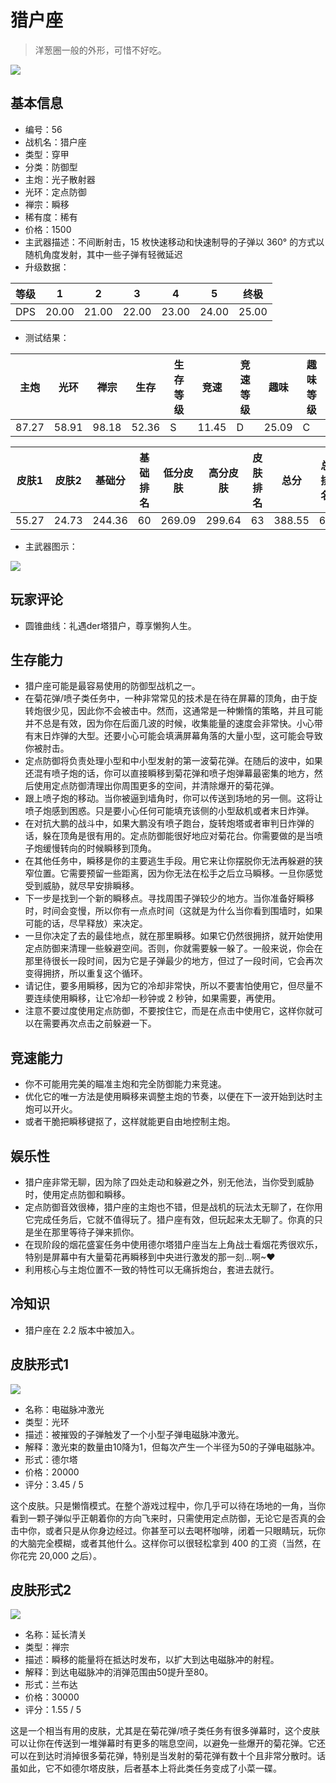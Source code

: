 # 猎户座

> 洋葱圈一般的外形，可惜不好吃。

<img src="/ships/ship_56.png" style={{zoom:1}}/>

## 基本信息

- 编号：56
- 战机名：猎户座
- 类型：穿甲
- 分类：防御型
- 主炮：光子散射器
- 光环：定点防御
- 禅宗：瞬移
- 稀有度：稀有
- 价格：1500
- 主武器描述：不间断射击，15 枚快速移动和快速制导的子弹以 360° 的方式以随机角度发射，其中一些子弹有轻微延迟
- 升级数据：

| 等级 | 1 | 2 | 3 | 4 | 5 | 终极 |
|--|--|--|--|--|--|--|
| DPS | 20.00 | 21.00 | 22.00 | 23.00 | 24.00 | 25.00 |

- 测试结果：

| 主炮 | 光环 | 禅宗 | 生存 | 生存等级 | 竞速 | 竞速等级 | 趣味 | 趣味等级 |
|--|--|--|--|--|--|--|--|--|
| 87.27 | 58.91 | 98.18 | 52.36 | S | 11.45 | D | 25.09 | C |

| 皮肤1 | 皮肤2 | 基础分 | 基础排名 | 低分皮肤 | 高分皮肤 | 皮肤排名 | 总分 | 总排名 |
|--|--|--|--|--|--|--|--|--|
| 55.27 | 24.73 | 244.36 | 60 | 269.09 | 299.64 | 63 | 388.55 | 63 |

- 主武器图示：

<img src="/illustration/main_56.gif" style={{zoom:1}}/>

## 玩家评论

- 圆锥曲线：礼遇der塔猎户，尊享懒狗人生。

## 生存能力

- 猎户座可能是最容易使用的防御型战机之一。
- 在菊花弹/喷子类任务中，一种非常常见的技术是在待在屏幕的顶角，由于旋转炮很少见，因此你不会被击中。然而，这通常是一种懒惰的策略，并且可能并不总是有效，因为你在后面几波的时候，收集能量的速度会非常快。小心带有末日炸弹的大型。还要小心可能会填满屏幕角落的大量小型，这可能会导致你被肘击。
- 定点防御将负责处理小型和中小型发射的第一波菊花弹。在随后的波中，如果还混有喷子炮的话，你可以直接瞬移到菊花弹和喷子炮弹幕最密集的地方，然后使用定点防御清理出你周围更多的空间，并清除爆开的菊花弹。
- 跟上喷子炮的移动。当你被逼到墙角时，你可以传送到场地的另一侧。这将让喷子炮感到困惑。只是要小心任何可能填充该侧的小型敌机或者末日炸弹。
- 在对抗大鹏的战斗中，如果大鹏没有喷子跑台，旋转炮塔或者审判日炸弹的话，躲在顶角是很有用的。定点防御能很好地应对菊花台。你需要做的是当喷子炮缓慢转向的时候瞬移到顶角。
- 在其他任务中，瞬移是你的主要逃生手段。用它来让你摆脱你无法再躲避的狭窄位置。它需要预留一些距离，因为你无法在松手之后立马瞬移。一旦你感觉受到威胁，就尽早安排瞬移。
- 下一步是找到一个新的瞬移点。寻找周围子弹较少的地方。当你准备好瞬移时，时间会变慢，所以你有一点点时间（这就是为什么当你看到围墙时，如果可能的话，尽早释放）来决定。
- 一旦你决定了去的最佳地点，就在那里瞬移。如果它仍然很拥挤，就开始使用定点防御来清理一些躲避空间。否则，你就需要躲一躲了。一般来说，你会在那里待很长一段时间，因为它是子弹最少的地方，但过了一段时间，它会再次变得拥挤，所以重复这个循环。
- 请记住，要多用瞬移，因为它的冷却非常快，所以不要害怕使用它，但尽量不要连续使用瞬移，让它冷却一秒钟或 2 秒钟，如果需要，再使用。
- 注意不要过度使用定点防御，不要按住它，而是在点击中使用它，这样你就可以在需要再次点击之前躲避一下。

## 竞速能力

- 你不可能用完美的瞄准主炮和完全防御能力来竞速。
- 优化它的唯一方法是使用瞬移来调整主炮的节奏，以便在下一波开始到达时主炮可以开火。
- 或者干脆把瞬移键抠了，这样就能更自由地控制主炮。

## 娱乐性

- 猎户座非常无聊，因为除了四处走动和躲避之外，别无他法，当你受到威胁时，使用定点防御和瞬移。
- 定点防御音效很棒，猎户座的主炮也不错，但是战机的玩法太无聊了，在你用它完成任务后，它就不值得玩了。猎户座有效，但玩起来太无聊了。你真的只是坐在那里等待子弹来抓你。
- 在现阶段的烟花盛宴任务中使用德尔塔猎户座当左上角战士看烟花秀很欢乐，特别是屏幕中有大量菊花再瞬移到中央进行激发的那一刻…啊~♥
- 利用核心与主炮位置不一致的特性可以无痛拆炮台，套进去就行。

## 冷知识

- 猎户座在 2.2 版本中被加入。

## 皮肤形式1

<img src="/ships/ship_56_apex_1.png" style={{zoom:1}}/>

- 名称：电磁脉冲激光
- 类型：光环
- 描述：被摧毁的子弹触发了一个小型子弹电磁脉冲激光。
- 解释：激光束的数量由10降为1，但每次产生一个半径为50的子弹电磁脉冲。
- 形式：德尔塔
- 价格：20000
- 评分：3.45 / 5

这个皮肤。只是懒惰模式。在整个游戏过程中，你几乎可以待在场地的一角，当你看到一颗子弹似乎正朝着你的方向飞来时，只需使用定点防御，无论它是否真的会击中你，或者只是从你身边经过。你甚至可以去喝杯咖啡，闭着一只眼睛玩，玩你的大脑完全模糊，或者其他什么。这样你可以很轻松拿到 400 的工资（当然，在你花完 20,000 之后）。

## 皮肤形式2

<img src="/ships/ship_56_apex_2.png" style={{zoom:1}}/>

- 名称：延长清关
- 类型：禅宗
- 描述：瞬移的能量将在抵达时发布，以扩大到达电磁脉冲的射程。
- 解释：到达电磁脉冲的消弹范围由50提升至80。
- 形式：兰布达
- 价格：30000
- 评分：1.55 / 5

这是一个相当有用的皮肤，尤其是在菊花弹/喷子类任务有很多弹幕时，这个皮肤可以让你在传送到一堆弹幕时有更多的喘息空间，以避免一些爆开的菊花弹。它还可以在到达时消掉很多菊花弹，特别是当发射的菊花弹有数十个且非常分散时。话虽如此，它不如德尔塔皮肤，后者基本上将此类任务变成了小菜一碟。
